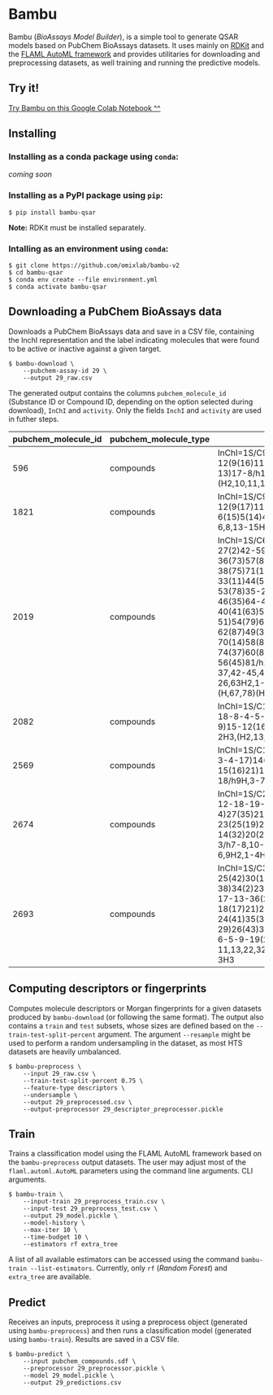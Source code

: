# Bambu

Bambu (*BioAssays Model Builder*), is a simple tool to generate QSAR models based on PubChem BioAssays datasets. It uses mainly on [RDKit](https://rdkit.org/) and the [FLAML AutoML framework](https://github.com/microsoft/FLAML) and provides utilitaries for downloading and preprocessing datasets, as well training and running the predictive models.

## Try it!

[Try Bambu on this Google Colab Notebook ^^](https://colab.research.google.com/github/omixlab/bambu-v2/blob/main/notebooks/Bambu%20Google%20Colab%20Tutorial.ipynb)

## Installing

### Installing as a conda package using `conda`:

*coming soon*

### Installing as a PyPI package using `pip`:

```
$ pip install bambu-qsar
```

**Note:** RDKit must be installed separately.

### Intalling as an environment using `conda`:

```
$ git clone https://github.com/omixlab/bambu-v2
$ cd bambu-qsar
$ conda env create --file environment.yml
$ conda activate bambu-qsar
```

## Downloading a PubChem BioAssays data

Downloads a PubChem BioAssays data and save in a CSV file, containing the InchI representation and the label indicating molecules that were found to be active or inactive against a given target.

```
$ bambu-download \
    --pubchem-assay-id 29 \
    --output 29_raw.csv
```

The generated output contains the columns `pubchem_molecule_id` (Substance ID or Compound ID, depending on the option selected during download), `InChI` and `activity`. Only the fields `InchI` and `activity` are used in futher steps. 

|pubchem_molecule_id|pubchem_molecule_type|InChI                                                                                                                                                                                                                                                                                                                                                                                                              |activity|
|-------------------|---------------------|-------------------------------------------------------------------------------------------------------------------------------------------------------------------------------------------------------------------------------------------------------------------------------------------------------------------------------------------------------------------------------------------------------------------|--------|
|596                |compounds            |InChI=1S/C9H13N3O5/c10-5-1-2-12(9(16)11-5)8-7(15)6(14)4(3-13)17-8/h1-2,4,6-8,13-15H,3H2,(H2,10,11,16)                                                                                                                                                                                                                                                                                                              |active  |
|1821               |compounds            |InChI=1S/C9H11FN2O6/c10-3-1-12(9(17)11-7(3)16)8-6(15)5(14)4(2-13)18-8/h1,4-6,8,13-15H,2H2,(H,11,16,17)                                                                                                                                                                                                                                                                                                             |active  |
|2019               |compounds            |InChI=1S/C62H86N12O16/c1-27(2)42-59(84)73-23-17-19-36(73)57(82)69(13)25-38(75)71(15)48(29(5)6)61(86)88-33(11)44(55(80)65-42)67-53(78)35-22-21-31(9)51-46(35)64-47-40(41(63)50(77)32(10)52(47)90-51)54(79)68-45-34(12)89-62(87)49(30(7)8)72(16)39(76)26-70(14)58(83)37-20-18-24-74(37)60(85)43(28(3)4)66-56(45)81/h21-22,27-30,33-34,36-37,42-45,48-49H,17-20,23-26,63H2,1-16H3,(H,65,80)(H,66,81)(H,67,78)(H,68,79)|active  |
|2082               |compounds            |InChI=1S/C12H15N3O2S/c1-3-6-18-8-4-5-9-10(7-8)14-11(13-9)15-12(16)17-2/h4-5,7H,3,6H2,1-2H3,(H2,13,14,15,16)                                                                                                                                                                                                                                                                                                        |active  |
|2569               |compounds            |InChI=1S/C15H19N3O5/c1-8-11(17-3-4-17)14(20)10(9(22-2)7-23-15(16)21)12(13(8)19)18-5-6-18/h9H,3-7H2,1-2H3,(H2,16,21)                                                                                                                                                                                                                                                                                                |active  |
|2674               |compounds            |InChI=1S/C29H26O10/c1-10(30)5-12-18-19-13(6-11(2)31)29(37-4)27(35)21-15(33)8-17-23(25(19)21)22-16(38-9-39-17)7-14(32)20(24(18)22)26(34)28(12)36-3/h7-8,10-11,30-31,34-35H,5-6,9H2,1-4H3                                                                                                                                                                                                                            |active  |
|2693               |compounds            |InChI=1S/C31H30N6O6S4/c1-33-25(42)30(15-38)34(2)23(40)28(33,44-46-30)12-17-13-36(21-11-7-4-8-18(17)21)27-14-29-24(41)35(3)31(16-39,47-45-29)26(43)37(29)22(27)32-20-10-6-5-9-19(20)27/h4-11,13,22,32,38-39H,12,14-16H2,1-3H3                                                                                                                                                                                       |active  |


## Computing descriptors or fingerprints

Computes molecule descriptors or Morgan fingerprints for a given datasets produced by `bambu-download` (or following the same format). The output also contains a `train` and `test` subsets, whose sizes are defined based on the `--train-test-split-percent` argument. The argument `--resample` might be used to perform a random undersampling in the dataset, as most HTS datasets are heavily umbalanced.

```
$ bambu-preprocess \
    --input 29_raw.csv \
    --train-test-split-percent 0.75 \
    --feature-type descriptors \
    --undersample \
    --output 29_preprocessed.csv \
    --output-preprocessor 29_descriptor_preprocessor.pickle
``` 

## Train

Trains a classification model using the FLAML AutoML framework based on the `bambu-preprocess` output datasets. The user may adjust most of the `flaml.automl.AutoML` parameters using the command line arguments.
CLI arguments.

```
$ bambu-train \
	--input-train 29_preprocess_train.csv \
	--input-test 29_preprocess_test.csv \
	--output 29_model.pickle \
	--model-history \
	--max-iter 10 \
	--time-budget 10 \
	--estimators rf extra_tree
``` 

A list of all available estimators can be accessed using the command `bambu-train --list-estimators`. Currently, only `rf` (*Random Forest*) and `extra_tree` are available.

## Predict

Receives an inputs, preprocess it using a preprocess object (generated using `bambu-preprocess`) and then runs a classification model (generated using `bambu-train`). Results are saved in a CSV file.

```
$ bambu-predict \
	--input pubchem_compounds.sdf \
	--preprocessor 29_preprocessor.pickle \
	--model 29_model.pickle \
	--output 29_predictions.csv
``` 

